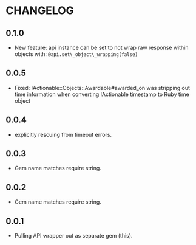 # CHANGELOG #

## 0.1.0 ##

* New feature: api instance can be set to not wrap raw response within objects with: `@api.set\_object\_wrapping(false)`

## 0.0.5 ##

* Fixed: IActionable::Objects::Awardable#awarded_on was stripping out time information when converting IActionable timestamp to Ruby time object

## 0.0.4 ##

* explicitly rescuing from timeout errors.

## 0.0.3 ##

* Gem name matches require string.

## 0.0.2 ##

* Gem name matches require string.

## 0.0.1 ##

* Pulling API wrapper out as separate gem (this).